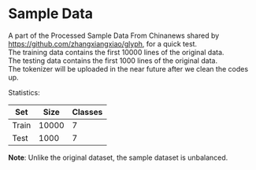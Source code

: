 # Sample Data
A part of the Processed Sample Data From Chinanews shared by https://github.com/zhangxiangxiao/glyph, for a quick test.   
The training data contains the first 10000 lines of the original data.  
The testing data contains the first 1000 lines of the original data.   
The tokenizer will be uploaded in the near future after we clean the codes up.  

Statistics:

Set | Size | Classes
---- | --- | ---
Train | 10000 | 7
Test | 1000 | 7

**Note**: Unlike the original dataset, the sample dataset is unbalanced. 